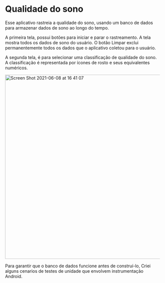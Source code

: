# Qualidade do sono 

Esse aplicativo rastreia a qualidade do sono, usando um banco de dados para armazenar dados de sono ao longo do tempo.

A primeira tela, possui botões para iniciar e parar o rastreamento. A tela mostra todos os dados de sono do usuário. O botão Limpar exclui permanentemente todos os dados que o aplicativo coletou para o usuário.

A segunda tela, é para selecionar uma classificação de qualidade do sono. A classificação é representada por ícones de rosto e seus equivalentes numéricos.

<img width="600" alt="Screen Shot 2021-06-08 at 16 41 07" src="https://user-images.githubusercontent.com/49947803/121247281-720cbc00-c878-11eb-89a2-702ca5c12574.png">



Para garantir que o banco de dados funcione antes de construí-lo, Criei alguns cenarios de testes de unidade que envolvem instrumentação Android.
